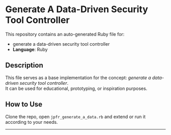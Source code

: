 # Generate A Data-Driven Security Tool Controller

This repository contains an auto-generated Ruby file for:

- generate a data-driven security tool controller
- **Language**: Ruby

## Description

This file serves as a base implementation for the concept: *generate a data-driven security tool controller*.  
It can be used for educational, prototyping, or inspiration purposes.

## How to Use

Clone the repo, open `jpfr_generate_a_data.rb` and extend or run it according to your needs.

---


